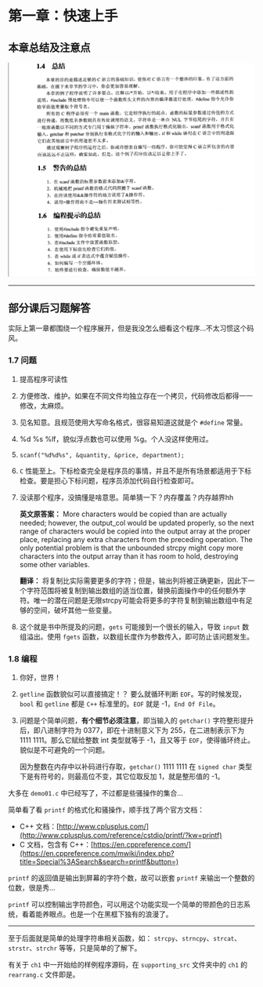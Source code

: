 # 第一章：快速上手

## 本章总结及注意点

![20201206222831](https://raw.githubusercontent.com/Y-puyu/picture/main/images/20201206222831.png)

---

## 部分课后习题解答

实际上第一章都围绕一个程序展开，但是我没怎么细看这个程序...不太习惯这个码风。

### 1.7 问题

1. 提高程序可读性

2. 方便修改、维护。如果在不同文件均独立存在一个拷贝，代码修改后都得一一修改，太麻烦。

3. 见名知意。且规范使用大写命名格式，很容易知道这就是个 `#define` 常量。

4. %d %s %lf，貌似浮点数也可以使用 %g。个人没这样使用过。

5. `scanf("%d%d%s", &quantity, &price, department);`

6. `C` 性能至上。下标检查完全是程序员的事情，并且不是所有场景都适用于下标检查。要是担心下标问题，程序员添加代码自行检查即可。 

7. 没读那个程序，没搞懂是啥意思。简单猜一下？内存覆盖？内存越界hh

    **英文原答案：**
    More characters would be copied than are actually needed; however, the output_col would be updated properly, so the next range of characters would be copied into the output array at the proper place, replacing any extra characters from the preceding operation. The only potential problem is that the unbounded strcpy might copy more characters into the output array than it has room to hold, destroying some other variables.

    **翻译：** 将复制比实际需要更多的字符；但是，输出列将被正确更新，因此下一个字符范围将被复制到输出数组的适当位置，替换前面操作中的任何额外字符。唯一的潜在问题是无限strcpy可能会将更多的字符复制到输出数组中有足够的空间，破坏其他一些变量。

8. 这个就是书中所提及的问题，`gets` 可能接到一个很长的输入，导致 `input` 数组溢出。使用 `fgets` 函数，以数组长度作为参数传入，即可防止该问题发生。

### 1.8 编程

1. 你好，世界！

2. `getline` 函数貌似可以直接搞定！？ 要么就循环判断 `EOF`。写的时候发现，`bool` 和 `getline` 都是 `C++` 标准里的。`EOF` 就是 -1，`End Of File`。

3. 问题是个简单问题，**有个细节必须注意**，即当输入的 `getchar()` 字符整形提升后，即八进制字符为 0377，即在十进制意义下为 255，在二进制表示下为 1111 1111。那么它赋给整数 int 类型就等于 -1，且又等于 `EOF`，使得循环终止。貌似是不可避免的一个问题。

    因为整数在内存中以补码进行存取，`getchar()` 1111 1111 在 `signed char` 类型下是有符号的，则最高位不变，其它位取反加 1，就是整形值的 -1。


大多在 `demo01.c` 中已经写了，不过都是些骚操作的集合...

简单看了看 `printf` 的格式化和骚操作，顺手找了两个官方文档：

- C++ 文档：[http://www.cplusplus.com/](http://www.cplusplus.com/reference/cstdio/printf/?kw=printf)
- C 文档，包含有 C++：[https://en.cppreference.com/](https://en.cppreference.com/mwiki/index.php?title=Special%3ASearch&search=printf&button=)

`printf` 的返回值是输出到屏幕的字符个数，故可以嵌套 `printf` 来输出一个整数的位数，很是秀...

`printf` 可以控制输出字符颜色，可以用这个功能实现一个简单的带颜色的日志系统，看着能养眼点。也是一个在黑框下独有的浪漫了。

---

至于后面就是简单的处理字符串相关函数，如： `strcpy`、`strncpy`、`strcat`、`strstr`、`strchr` 等等，只是简单的了解下。

有关于 `ch1` 中一开始给的样例程序源码，在 `supporting_src` 文件夹中的 `ch1` 的 `rearrang.c` 文件即是。
